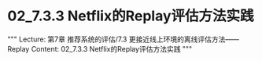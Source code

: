 # 02_7.3.3 Netflix的Replay评估方法实践

"""
Lecture: 第7章 推荐系统的评估/7.3 更接近线上环境的离线评估方法——Replay
Content: 02_7.3.3 Netflix的Replay评估方法实践
"""

